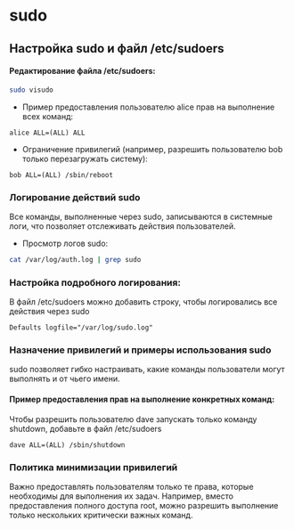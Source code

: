 # sudo


## Настройка sudo и файл /etc/sudoers
#### Редактирование файла /etc/sudoers:
```bash
sudo visudo
```

- Пример предоставления пользователю alice прав на выполнение всех команд:
```text
alice ALL=(ALL) ALL
```
- Ограничение привилегий (например, разрешить пользователю bob только перезагружать систему):
```text
bob ALL=(ALL) /sbin/reboot
```
### Логирование действий sudo
Все команды, выполненные через sudo, записываются в системные логи, что позволяет отслеживать действия пользователей.

- Просмотр логов sudo:
```bash
cat /var/log/auth.log | grep sudo
```
### Настройка подробного логирования:

В файл /etc/sudoers можно добавить строку, чтобы логировались все действия через sudo
```text
Defaults logfile="/var/log/sudo.log"
```

### Назначение привилегий и примеры использования sudo
sudo позволяет гибко настраивать, какие команды пользователи могут выполнять и от чьего имени.

#### Пример предоставления прав на выполнение конкретных команд:

Чтобы разрешить пользователю dave запускать только команду shutdown, добавьте в файл /etc/sudoers
```text
dave ALL=(ALL) /sbin/shutdown
```
### Политика минимизации привилегий
 Важно предоставлять пользователям только те права, которые необходимы для выполнения их задач. Например, вместо предоставления полного доступа root, можно разрешить выполнение только нескольких критически важных команд.
